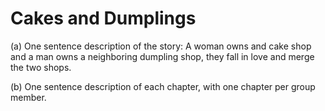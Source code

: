 # Cakes and Dumplings
(a) One sentence description of the story:
A woman owns and cake shop and a man owns a neighboring dumpling shop,
they fall in love and merge the two shops.

(b) One sentence description of each chapter, with one chapter per group member.